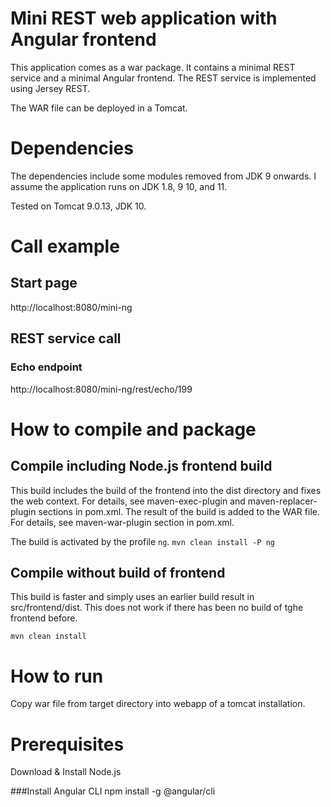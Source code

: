 # Mini REST web application with Angular frontend
This application comes as a war package.
It contains a minimal REST service and a minimal Angular frontend.
The REST service is implemented using Jersey REST.
 
The WAR file can be deployed in a Tomcat. 

# Dependencies
The dependencies include some modules removed from JDK 9 onwards. 
I assume the application runs on JDK 1.8, 9 10, and 11.

Tested on Tomcat 9.0.13, JDK 10.

# Call example

## Start page
http://localhost:8080/mini-ng

## REST service call

### Echo endpoint
http://localhost:8080/mini-ng/rest/echo/199

# How to compile and package

## Compile including Node.js frontend build
This build includes the build of the frontend into the dist directory and fixes the web context. 
For details, see maven-exec-plugin and maven-replacer-plugin sections in pom.xml.
The result of the build is added to the WAR file. For details, see maven-war-plugin section in pom.xml.

The build is activated by the profile ```ng```.
```mvn clean install -P ng```

## Compile without build of frontend
This build is faster and simply uses an earlier build result in src/frontend/dist. This does not work if there
has been no build of tghe frontend before.

```mvn clean install```

# How to run
Copy war file from target directory into webapp of a tomcat installation.

# Prerequisites

Download & Install Node.js

###Install Angular CLI
npm install -g @angular/cli

